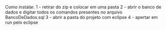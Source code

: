 Como instalar.
1 - retirar do zip e colocar em uma pasta
2 - abrir o banco de dados e digitar todos os comandos presentes no arquivo BancoDeDados.sql
3 - abrir a pasta do projeto com eclipse
4 - apertar em run pelo eclipse
